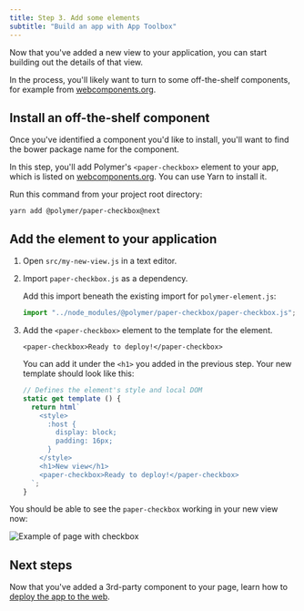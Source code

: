 ```yaml
---
title: Step 3. Add some elements
subtitle: "Build an app with App Toolbox"
---
```


<!-- toc -->

Now that you've added a new view to your application, you can start building
out the details of that view.

In the process, you'll likely want to turn
to some off-the-shelf components, for example from [webcomponents.org][webcomponents.org].


## Install an off-the-shelf component

Once you've identified a component you'd like to install, you'll want to find
the bower package name for the component.

In this step, you'll add Polymer's `<paper-checkbox>` element to your app, which is listed on
[webcomponents.org][paper-checkbox].  You can use Yarn to install it.

Run this command from your project root directory:

    yarn add @polymer/paper-checkbox@next

## Add the element to your application

1.  Open `src/my-new-view.js` in a text editor.

1.  Import `paper-checkbox.js` as a dependency.

    Add this import beneath the existing import for `polymer-element.js`:

    ```js
    import "../node_modules/@polymer/paper-checkbox/paper-checkbox.js";
    ```

1.  Add the `<paper-checkbox>` element to the template for the element.

    ```
    <paper-checkbox>Ready to deploy!</paper-checkbox>
    ```

    You can add it under the `<h1>` you added in the previous step.  Your new
    template should look like this:

    ```js
    // Defines the element's style and local DOM
    static get template () {
      return html`
        <style>
          :host {
            display: block;
            padding: 16px;
          }
        </style>
        <h1>New view</h1>
        <paper-checkbox>Ready to deploy!</paper-checkbox>
      `;
    }
    ```

You should be able to see the `paper-checkbox` working in your new view now:

![Example of page with checkbox](/images/3.0/toolbox/starter-kit-checkbox.png)

## Next steps

Now that you've added a 3rd-party component to your page, learn how to
[deploy the app to the web](deploy).

[yarn]: https://yarnpkg.com/en/
[webcomponents.org]: https://www.webcomponents.org
[paper-checkbox]: https://www.webcomponents.org/element/PolymerElements/paper-checkbox
